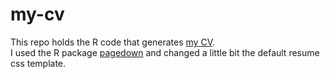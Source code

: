 # my-cv

This repo holds the R code that generates 
[my CV](https://bblodfon.github.io/myCV/cv.html).  
I used the R package [pagedown](https://github.com/rstudio/pagedown) 
and changed a little bit the default resume css template.
